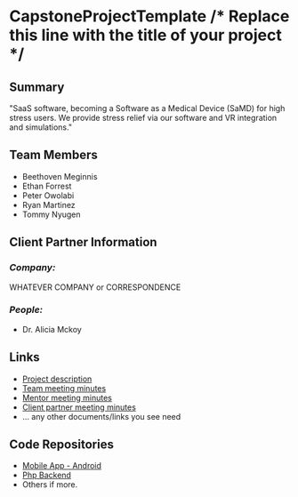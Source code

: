 # CapstoneProjectTemplate /* Replace this line with the title of your project */

## **Summary**

"SaaS software, becoming a Software as a Medical Device (SaMD) for high stress users. We provide stress relief via our software and VR integration and simulations." 

## **Team Members**

- Beethoven Meginnis
- Ethan Forrest
- Peter Owolabi
- Ryan Martinez
- Tommy Nyugen

## **Client Partner Information**

### *Company:*
WHATEVER COMPANY or CORRESPONDENCE

### *People:*
- Dr. Alicia Mckoy

## **Links**

- [Project description](ProjectDescription.md)
- [Team meeting minutes](MeetingMinutes/Team)
- [Mentor meeting minutes](MeetingMinutes/Mentor)
- [Client partner meeting minutes](MeetingMinutes/ClientPartner)
- ... any other documents/links you see need

## **Code Repositories**

- [Mobile App - Android](https://www.github.com/WHEREEVER_THE_ANDROID_CODE_IS/)
- [Php Backend](https://www.github.com/WHEREEVER_THE_PHP_CODE_IS)
- Others if more.

